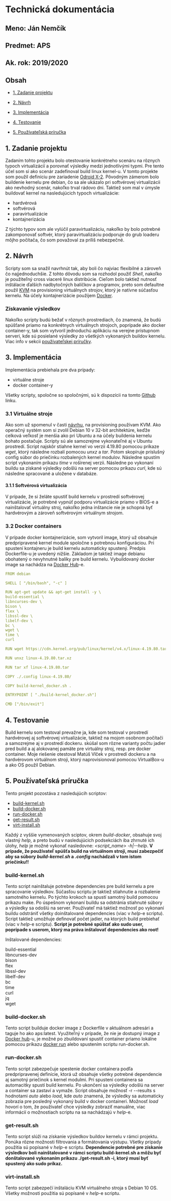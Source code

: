 # Technická dokumentácia

## Meno: Ján Nemčík

## Predmet: APS

## Ak. rok: 2019/2020

## Obsah

- [1. Zadanie projektu](#zadanie)

- [2. Návrh](#navrh)

- [3. Implementácia](#implementacia)

- [4. Testovanie](#testing)

- [5. Používateľská príručka](#manual)

<a name="zadanie"></a>

## 1. Zadanie projektu

Zadaním tohto projektu bolo otestovanie konkrétneho scenáru na rôznych typoch virtualizácií a porovnať výsledky medzi jednotlivými typmi. Pre tento účel som si ako scenár zadefinoval build linux kernel-u. V tomto projekte som použil definíciu pre zariadenie [Odroid X-2](https://www.hardkernel.com/shop/odroid-x2/). Pôvodným zámerom bolo buildenie kernelu pre debian, čo sa ale ukázalo pri softvérovej virtualizácii ako nevhodný scenár, nakoľko trval rádovo dni. Taktiež som mal v úmysle buildovať kernel na nasledujúcich typoch virtualizácie:

- hardvérová
- softvérová
- paravirtualizácie
- kontajnerizácia

Z týchto typov som ale vylúčil paravirtualizáciu, nakoľko by bolo potrebné zakomponovať softvér, ktorý paravirtualizáciu podporuje do grub loaderu môjho počítača, čo som považoval za príliš nebezpečné.

<a name="navrh"></a>

## 2. Návrh

Scripty som sa snažil navrhnút tak, aby boli čo najviac flexibilné a zároveň čo najjednoduchšie. Z tohto dôvodu som sa rozhodol použiť _Shell_, nakoľko je použiteľný cross viaceré linux distribúcie. Cieľom bolo taktiež nutnosť inštálacie ďalších nadbytočných balíčkov a programov, preto som defaultne použil [KVM](https://www.linux-kvm.org/page/Main_Page) na provisioning virtuálnych strojov, ktorý je natívne súčasťou kernelu. Na účely kontajnerizácie použijem [Docker](https://docs.docker.com/).

### Získavanie výsledkov

Nakoľko scripty budú bežať v rôznych prostrediach, čo znamená, že budú spúšťané priamo na konkrétnych virtuálnych strojoch, poprípade ako docker container-y, tak som vytvoril jednoduchú aplikáciu na verejne prístupnom serveri, kde sú posielané výsledky zo všetkých vykonaných buildov kernelu. Viac info v sekcii [používateľskej príručky](#result).

<a name="implementacia"></a>

## 3. Implementácia

Implementácia prebiehala pre dva prípady:

- virtuálne stroje
- docker container-y

Všetky scripty, spoločne so spoločnými, sú k dispozícii na tomto [Github](https://github.com/JanNemcik/aps-project) linku.

### 3.1 Virtuálne stroje

Ako som už spomenul v časti [návrhu](#navrh), na provisioning používam KVM. Ako operačný systém som si zvolil Debian 10 v 32-bit architektúre, keďže celková veľkosť je menšia ako pri Ubuntu a na účely buildenia kernelu bohato postačuje. Scripty sú ale samozrejme vykonateľné aj v Ubuntu prostredí. Script najskôr stiahne kernel vo verzii 4.19.80 pomocou príkaze _wget_, ktorý následne rozbalí pomocou _unxz_ a _tar_. Potom skopíruje príslušný config súbor do priečinku rozbalených kernel modulov. Následne spustím script vykonaním príkazu _time_ v rošírenej verzii. Následne po vykonaní buildu sa získané výsledky odošlú na server pomocou príkazu _curl_, kde sú následne spracované a uložene v databáze.

#### 3.1.1 Softvérová virtualizácia

V prípade, že si želáte spustiť build kernelu v prostredí softvérovej virtualizácie, je potrebné vypnúť podporu virtualizácie priamo v BIOS-e a nainštalovať virtuálny stroj, nakoľko jedna inštancie nie je schopná byť hardvérovým a zároveň softvérovým virtuálnym strojom.

### 3.2 Docker containers

V prípade docker kontajnerizácie, som vytvoril image, ktorý už obsahuje predpripravené kernel module spoločne s potrebnou konfiguráciou. Pri spustení kontajneru je build kernelu automaticky spustený. Predpis Dockerfile-u je uvedený nižšie. Základom je taktiež image debianu obohatený o nevyhnutné balíky pre build kernelu. Vybuildovaný docker image sa nachádza na [Docker Hub](https://hub.docker.com/r/jany15/aps)-e.

```yaml
FROM debian

SHELL [ "/bin/bash", "-c" ]

RUN apt-get update && apt-get install -y \
build-essential \
libncurses-dev \
bison \
flex \
libssl-dev \
libelf-dev \
bc \
wget \
time \
curl

RUN wget https://cdn.kernel.org/pub/linux/kernel/v4.x/linux-4.19.80.tar.xz

RUN unxz linux-4.19.80.tar.xz

RUN tar xf linux-4.19.80.tar

COPY ./.config linux-4.19.80/

COPY build-kernel_docker.sh .

ENTRYPOINT [ "./build-kernel_docker.sh"]

CMD ["/bin/exit"]
```

<a name="testing"></a>

## 4. Testovanie

Build kernelu som testoval prevažne ja, kde som testoval v prostredí hardvérovej aj softvérovej virtualizácie, taktiež na mojom osobnom počítači a samozrejme aj v prostredí dockeru. skúšal som rôzne varianty počtu jadier pred build a aj alokovanej pamäte pre virtuálny stroj, resp. pre docker container. Moje riešenie otestoval Matúš Vlček v prostredí dockeru a na hardvérovom virtuálnom stroji, ktorý naprovisionoval pomocou VirtualBox-u a ako OS použil Debian.

<a name="manual"></a>

## 5. Používateľská príručka

Tento projekt pozostáva z nasledujúcih scriptov:

- [build-kernel.sh](#kernel)
- [build-docker.sh](#docker)
- [run-docker.sh](#docker_run)
- [get-result.sh](#result)
- [virt-install.sh](#install)

Každý z vyššie vymenovaných sciptov, okrem _build-docker_, obsahuje svoj vlastný _help_, a preto budú v nasledujúcich podsekciách iba zhrnuté ich úlohy, _help_ je možné vykonať nasledovne: _<script_name> -h|--help_. **V prípade, že používateľ spúšťa build na virtuálnom stroji, musí zabezpečiť aby sa súbory _build-kernel.sh_ a _.config_ nachádzali v tom istom priečinku!!**

<a name="kernel"></a>

### **<p>build-kernel.sh</p>**

Tento script nainštaluje potrebne dependencies pre build kernelu a pre spracovanie výsledkov. Súčasťou scriptu je taktiež stiahnutie a rozbalenie samotného kernelu. Po týchto krokoch sa spustí samotný build pomocou príkazu make. Po úspešnom vykonaní buildu sa odstránia stiahnuté súbory a výsledky sa odošlú na server. Používateľ má taktiež možnosť po vykonaní buildu odstrániť všetky doinštalované dependencies (viac v _help_-e scriptu). Script taktiež umožňuje definovať počet jadier, na ktorých build prebiehať (viac v _help_-e scriptu). **Script je potrebné spúštať ako sudo user, poprípade s userom, ktorý ma práva inštalovať dependencies ako root!**

Inštalované dependencies:

build-essential \
libncurses-dev \
bison \
flex \
libssl-dev \
libelf-dev \
bc \
time \
curl \
jq \
wget

<a name="docker"></a>

### **<p>build-docker.sh</p>**

Tento script builduje docker image z Dockerfile v aktuálnom adresári a taguje ho ako aps:latest. Využiteľný v prípade, že nie je dostupný image z [Docker hub](https://hub.docker.com/r/jany15/aps)-u, je možné po zbuildovaní spustiť container priamo lokálne pomocou príkazu [docker run](https://docs.docker.com/engine/reference/commandline/run/) alebo spustením scriptu run-docker.sh.

<a name="docker_run"></a>

### **<p>run-docker.sh</p>**

Tento script zabezpečuje spestenie docker containera podľa predpripravenej definície, ktorá už obsahuje všetky potrebné dependencie aj samotný priečinok s kernel modulmi. Pri spustení containera sa automacitky spustí build kernelu. Po ukončení sa výsledky odošlú na server a container sa zastaví a vymaže. Script obsahuje možnosť -r --results s hodnotami _auto_ alebo _load_, kde _auto_ znamená, že výsledky sa automaticky zobrazia pre posledný vykonaný build v docker containeri. Možnosť _load_ hovorí o tom, že používateľ chce výsledky zobraziť manuálne, viac informácií o možnostiach scriptu na sa nachádzajú v _help_-e.

<a name="result"></a>

### **<p>get-result.sh</p>**

Tento script slúži na získanie výsledkov buildov kernelu v rámci projektu. Ponúka rôzne možnosti filtrovania a formátovania výstupu. Všetky prípady použitia sú popísané v _help_-e scriptu. **Dependencie potrebné pre získanie výsledkov boli nainštalované v rámci scriptu build-kernel.sh a môžu byť donštalované vykonaním príkazu ./get-result.sh -i, ktorý musí byť spustený ako sudo príkaz.**

<a name="install"></a>

### **<p>virt-install.sh</p>**

Tento script zabezpečí inštaláciu KVM virtuálneho stroja s Debian 10 OS. Všetky možnosti použitia sú popísané v _help_-e scriptu.

<!-- <div style="page-break-after: always;"></div> -->
